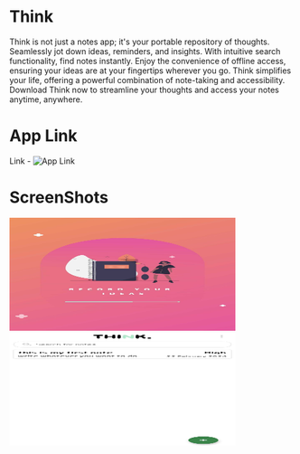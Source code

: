 # Think
Think is not just a notes app; it's your portable repository of thoughts. Seamlessly jot down ideas, reminders, and insights. With intuitive search functionality, find notes instantly. Enjoy the convenience of offline access, ensuring your ideas are at your fingertips wherever you go. Think simplifies your life, offering a powerful combination of note-taking and accessibility. Download Think now to streamline your thoughts and access your notes anytime, anywhere.

# App Link
Link - ![App Link](https://apkpure.net/group/com.onedeveloper.think)

# ScreenShots

<img src = "https://raw.githubusercontent.com/harshu-2001/Think/master/Screenshots/Screenshot_2024-02-26-16-12-59-32_c33d0cac85d2febd26a8191dc82a42b0.jpg" height = "200" width = "400"/>


<img src = "https://raw.githubusercontent.com/harshu-2001/Think/master/Screenshots/Screenshot_2024-02-26-16-13-48-13_c33d0cac85d2febd26a8191dc82a42b0.jpg" height = "200" width = "400"/>
